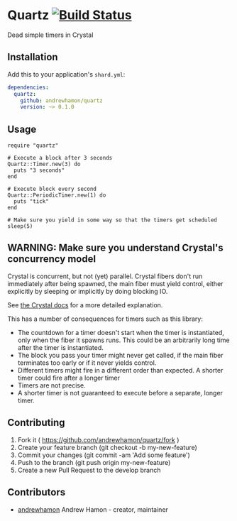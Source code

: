 # Quartz [![Build Status](https://travis-ci.org/andrewhamon/quartz.svg?branch=master)](https://travis-ci.org/andrewhamon/quartz)

Dead simple timers in Crystal

## Installation

Add this to your application's `shard.yml`:

```yaml
dependencies:
  quartz:
    github: andrewhamon/quartz
    version: ~> 0.1.0
```

## Usage

```crystal
require "quartz"

# Execute a block after 3 seconds
Quartz::Timer.new(3) do
  puts "3 seconds"
end

# Execute block every second
Quartz::PeriodicTimer.new(1) do
  puts "tick"
end

# Make sure you yield in some way so that the timers get scheduled
sleep(5)
```

## WARNING: Make sure you understand Crystal's concurrency model

Crystal is concurrent, but not (yet) parallel. Crystal fibers don't run immediately after being spawned, the main fiber must yield control, either explicitly by sleeping or implicitly by doing blocking IO.

See [the Crystal docs](https://crystal-lang.org/docs/guides/concurrency.html) for a more detailed explanation.

This has a number of consequences for timers such as this library:

- The countdown for a timer doesn't start when the timer is instantiated, only when the fiber it spawns runs. This could be an arbitrarily long time after the timer is instantiated.
- The block you pass your timer might never get called, if the main fiber terminates too early or if it never yields control.
- Different timers might fire in a different order than expected. A shorter timer could fire after a longer timer
- Timers are not precise.
- A shorter timer is not guaranteed to execute before a separate, longer timer.


## Contributing

1. Fork it ( https://github.com/andrewhamon/quartz/fork )
2. Create your feature branch (git checkout -b my-new-feature)
3. Commit your changes (git commit -am 'Add some feature')
4. Push to the branch (git push origin my-new-feature)
5. Create a new Pull Request to the develop branch

## Contributors

- [andrewhamon](https://github.com/andrewhamon) Andrew Hamon - creator, maintainer

